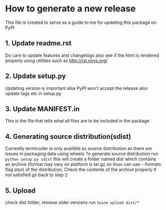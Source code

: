 # How to generate a new release
This file is created to serve as a guide to me for updating this package on PyPI

## 1. Update readme.rst
Do care to update features and changelogs also see if the html is rendered properly using utilities such as http://rst.ninjs.org/

## 2. Update setup.py
Updating version is important else PyPI won\'t accept the release
also update tags etc in setup.py

## 3. Update MANIFEST.in
This is the file that tells what all files are to be included in the package

## 4. Generating source distribution(sdist)
Currently termicoder is only availible as source distribution as there are
issues in packaging data using wheels
To generate source distribution run `python setup.py sdist`
this will create a folder named dist which contains an archive
(format may vary on platform is tar.gz on linux can use --formats flag also)
of the distribution.
Check the contents of the archive properly if not satisfied go back to step 2

## 5. Upload
check dist folder, remove older versions run
`twine upload dist/*`
